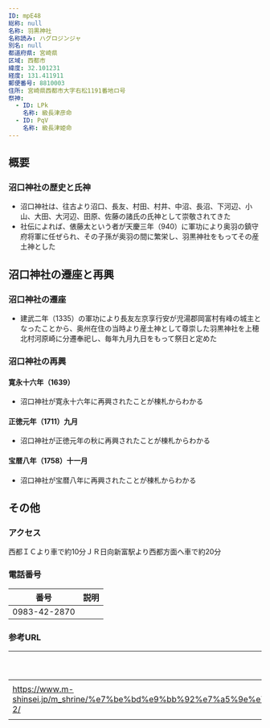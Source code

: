 ```yaml
---
ID: mpE48
総称: null
名称: 羽黒神社
名称読み: ハグロジンジャ
別名: null
都道府県: 宮崎県
区域: 西都市
緯度: 32.101231
経度: 131.411911
郵便番号: 8810003
住所: 宮崎県西都市大字右松1191番地ロ号
祭神:
  - ID: LPk
    名称: 級長津彦命
  - ID: PqV
    名称: 級長津姫命
---
```


## 概要

### 沼口神社の歴史と氏神

- 沼口神社は、往古より沼口、長友、村田、村井、中沼、長沼、下河辺、小山、大田、大河辺、田原、佐藤の諸氏の氏神として崇敬されてきた
- 社伝によれば、俵藤太という者が天慶三年（940）に軍功により奥羽の鎮守府将軍に任ぜられ、その子孫が奥羽の間に繁栄し、羽黒神社をもってその産土神とした

## 沼口神社の遷座と再興

### 沼口神社の遷座

- 建武二年（1335）の軍功により長友左京享行安が児湯郡岡富村有峰の城主となったことから、奥州在住の当時より産土神として尊崇した羽黒神社を上穂北村河原崎に分遷奉祀し、毎年九月九日をもって祭日と定めた

### 沼口神社の再興

#### 寛永十六年（1639）

- 沼口神社が寛永十六年に再興されたことが棟札からわかる

#### 正徳元年（1711）九月

- 沼口神社が正徳元年の秋に再興されたことが棟札からわかる

#### 宝暦八年（1758）十一月

- 沼口神社が宝暦八年に再興されたことが棟札からわかる

## その他

### アクセス

西都ＩＣより車で約10分ＪＲ日向新富駅より西都方面へ車で約20分

### 電話番号

| 番号         | 説明 |
| ------------ | ---- |
| 0983-42-2870 |      |

### 参考URL

| URL                                                                                                                                                        | 説明   |
| ---------------------------------------------------------------------------------------------------------------------------------------------------------- | ------ |
| https://www.m-shinsei.jp/m_shrine/%e7%be%bd%e9%bb%92%e7%a5%9e%e7%a4%be%ef%bc%88%e3%81%af%e3%81%90%e3%82%8d%e3%81%98%e3%82%93%e3%81%98%e3%82%83%ef%bc%89-2/ | 神社庁 |
